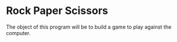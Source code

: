 # Rock Paper Scissors

The object of this program will be to build a game to play against the computer.